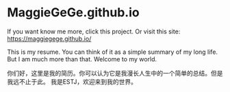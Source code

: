 # MaggieGeGe.github.io
If you want know me more, click this project.
Or visit this site: https://maggiegege.github.io/


This is my resume. You can think of it as a simple summary of my long life. But I am much more than that.
Welcome to my world.

你们好，这里是我的简历。你可以认为它是我漫长人生中的一个简单的总结。但是我远不止于此。
我是ESTJ，欢迎来到我的世界。
